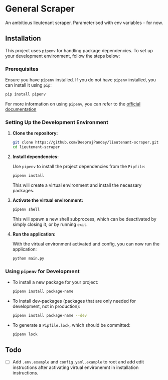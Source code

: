 # General Scraper

An ambitious lieutenant scraper. Parameterised with env variables - for now.

## Installation

This project uses `pipenv` for handling package dependencies. To set up your development environment, follow the steps below:

### Prerequisites

Ensure you have `pipenv` installed. If you do not have `pipenv` installed, you can install it using `pip`:

```sh
pip install pipenv
```
For more information on using `pipenv`, you can refer to the [official documentation](https://pipenv.pypa.io/en/latest/)

### Setting Up the Development Environment

1. **Clone the repository:**

    ```sh
    git clone https://github.com/DeeprajPandey/lieutenant-scraper.git
    cd lieutenant-scraper
    ```

2. **Install dependencies:**

    Use `pipenv` to install the project dependencies from the `Pipfile`:

    ```sh
    pipenv install
    ```

    This will create a virtual environment and install the necessary packages.

3. **Activate the virtual environment:**

    ```sh
    pipenv shell
    ```

    This will spawn a new shell subprocess, which can be deactivated by simply closing it, or by running `exit`.

4. **Run the application:**

    With the virtual environment activated and config, you can now run the application:

    ```sh
    python main.py
    ```

### Using `pipenv` for Development

- To install a new package for your project:

    ```sh
    pipenv install package-name
    ```

- To install dev-packages (packages that are only needed for development, not in production):

    ```sh
    pipenv install package-name --dev
    ```

- To generate a `Pipfile.lock`, which should be committed:

    ```sh
    pipenv lock
    ```

## Todo

- [ ] Add `.env.example` and `config.yaml.example` to root and add edit instructions after activating virtual environemnt in installation instructions.
